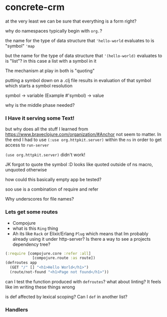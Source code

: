 # concrete-crm

at the very least we can be sure that everything is a form right?

why do namespaces typically begin with `org.`?


the name for the type of data structure that `'hello-world` evaluates to is "symbol"
`'map`

but the name for the type of data structure that `'(hello-world)` evaluates to is "list"? in this case a list with a symbol in it

The mechanism at play in both is "quoting"

putting a symbol down on a .clj file results in
evaluation of that symbol which starts a  symbol resolution

symbol -> variable (Example #'symbol) -> value

why is the middle phase needed?


### I Have it serving some Text!
but why does all the stuff I learned from https://www.braveclojure.com/organization/#Anchor
not seem to matter. In the end I had to use `(:use org.httpkit.server)` within the `ns` in order to get access to `run-server`

`(use org.httpkit.server)` didn't work!

JK forgot to quote the symbol :D
looks like quoted outside of ns macro, unquoted otherwise

how could this basically empty app be tested?

soo use is a combination of  require and refer

Why underscores for file names?

### Lets get some routes

- Compojure
- what is this `Ring` thing
- Ah its like `Rack` or  Elixir/Erlang `Plug`
  which means that Im probably already using it under http-server? Is there a way to see a projects dependency tree?

```clj
(:require [compojure.core :refer :all]
            [compojure.route :as route])
(defroutes app
  (GET "/" [] "<h1>Hello World</h1>")
  (route/not-found "<h1>Page not found</h1>"))
```


can I test the function produced with `defroutes`?
what about linting? It feels like im writing these things wrong

is def affected by lexical scoping?
Can I `def` in another list?

### Handlers
